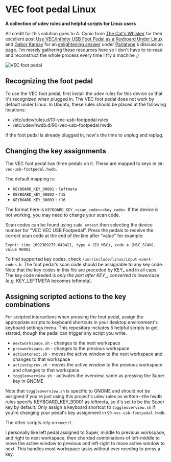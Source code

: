 # VEC foot pedal Linux

**A collection of udev rules and helpful scripts for Linux users**

All credit for this solution goes to A. Cynic from [The Cat's Whisker](https://catswhisker.xyz/) for their excellent post [Use VEC/Infinity USB Foot Pedal as a Keyboard Under Linux](https://catswhisker.xyz/log/2018/8/27/use_vecinfinity_usb_foot_pedal_as_a_keyboard_under_linux/) and [Gabor Karsay](https://github.com/gkarsay) for an [enlightening answer](https://github.com/gkarsay/parlatype/issues/28#issuecomment-356307490) under [Parlatype](https://github.com/gkarsay/parlatype/)'s discussion page. I'm merely gathering these resources here so I don't have to re-read and reconstruct the whole process every time I fry a machine ;)

![VEC foot pedal](https://github.com/userexec/VEC-foot-pedal-linux/assets/5970137/c837d3eb-a117-4eee-b6d2-9e2c99e2cbd1)


## Recognizing the foot pedal

To use the VEC foot pedal, first install the udev rules for this device so that it's recognized when plugged in. The VEC foot pedal does not work by default under Linux. In Ubuntu, these rules should be placed at the following locations:

  - /etc/udev/rules.d/10-vec-usb-footpedal.rules
  - /etc/udev/hwdb.d/90-vec-usb-footpedal.hwdb

If the foot pedal is already plugged in, now's the time to unplug and replug.

## Changing the key assignments

The VEC foot pedal has three pedals on it. These are mapped to keys in `90-vec-usb-footpedal.hwdb`.

The default mapping is:

  - `KEYBOARD_KEY_90001` - `leftmeta`
  - `KEYBOARD_KEY_90002` - `f15`
  - `KEYBOARD_KEY_90003` - `f16`

The format here is `KEYBOARD_KEY_<scan_code>=<key_code>`. If the device is not working, you may need to change your scan code.

Scan codes can be found using `sudo evtest` then selecting the device number for "VEC  VEC USB Footpedal". Press the pedals to receive the correct scan code at the end of the line after "value" for example:

```
Event: time 1692309275.649421, type 4 (EV_MSC), code 4 (MSC_SCAN), value 90002
```

To find supported key codes, check `/usr/include/linux/input-event-codes.h`. The foot pedal's scan code should be assignable to any key code. Note that the key codes in this file are preceded by KEY_ and in all caps. The key code needed is *only the part after KEY_, converted to lowercase* (e.g. KEY_LEFTMETA becomes leftmeta).

## Assigning scripted actions to the key combinations

For scripted interactions when pressing the foot pedal, assign the appropriate scripts to keyboard shortcuts in your desktop environment's keyboard settings menu. This repository includes 5 helpful scripts to get started, though the pedal can trigger any script you write.

  - `nextworkspace.sh` - changes to the next workspace
  - `prevworkspace.sh` - changes to the previous workspace
  - `activetonext.sh` - moves the active window to the next workspace and changes to that workspace
  - `activetoprev.sh` - moves the active window to the previous workspace and changes to that workspace
  - `toggleoverview.sh` - activates the overview, same as pressing the Super key in GNOME

Note that `toggleoverview.sh` is specific to GNOME and should not be assigned if you're just using this project's udev rules as written--the hwdb rules specify KEYBOARD_KEY_90001 as leftmeta, so it's set to be the Super key by default. Only assign a keyboard shortcut to `toggleoverview.sh` if you're changing your pedal's key assignment in `90-vec-usb-footpedal.hwdb`.

The other scripts rely on `wmctrl`.

I personally like left pedal assigned to Super, middle to previous workspace, and right to next workspace, then chorded combinations of left-middle to move the active window to previous and left-right to move active window to next. This handles most workspace tasks without ever needing to press a key.